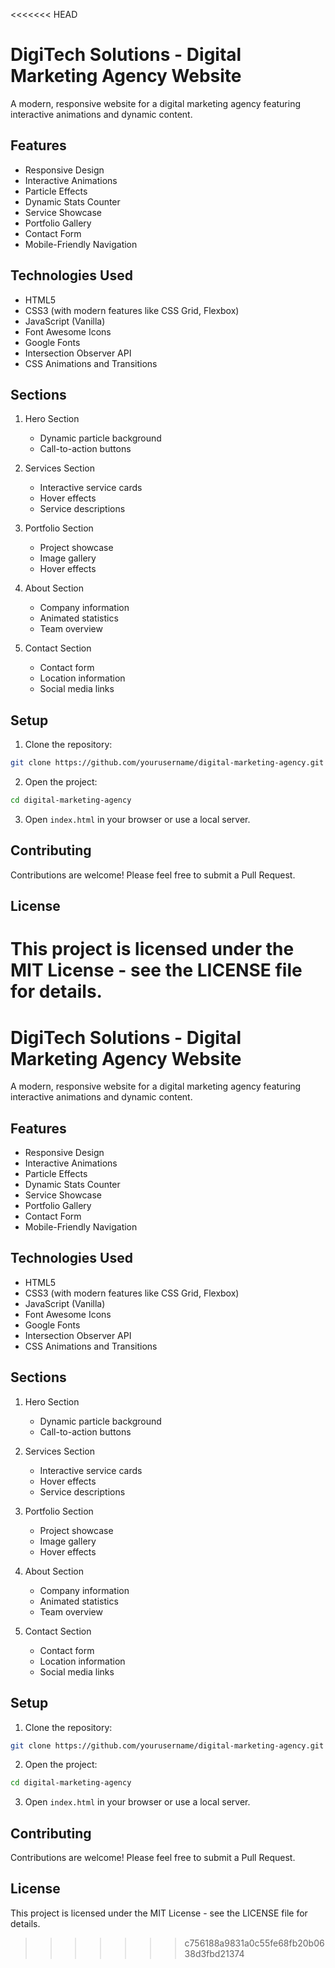 <<<<<<< HEAD
# DigiTech Solutions - Digital Marketing Agency Website

A modern, responsive website for a digital marketing agency featuring interactive animations and dynamic content.

## Features

- Responsive Design
- Interactive Animations
- Particle Effects
- Dynamic Stats Counter
- Service Showcase
- Portfolio Gallery
- Contact Form
- Mobile-Friendly Navigation

## Technologies Used

- HTML5
- CSS3 (with modern features like CSS Grid, Flexbox)
- JavaScript (Vanilla)
- Font Awesome Icons
- Google Fonts
- Intersection Observer API
- CSS Animations and Transitions

## Sections

1. Hero Section
   - Dynamic particle background
   - Call-to-action buttons

2. Services Section
   - Interactive service cards
   - Hover effects
   - Service descriptions

3. Portfolio Section
   - Project showcase
   - Image gallery
   - Hover effects

4. About Section
   - Company information
   - Animated statistics
   - Team overview

5. Contact Section
   - Contact form
   - Location information
   - Social media links

## Setup

1. Clone the repository:
```bash
git clone https://github.com/yourusername/digital-marketing-agency.git
```

2. Open the project:
```bash
cd digital-marketing-agency
```

3. Open `index.html` in your browser or use a local server.

## Contributing

Contributions are welcome! Please feel free to submit a Pull Request.

## License

This project is licensed under the MIT License - see the LICENSE file for details.
=======
# DigiTech Solutions - Digital Marketing Agency Website

A modern, responsive website for a digital marketing agency featuring interactive animations and dynamic content.

## Features

- Responsive Design
- Interactive Animations
- Particle Effects
- Dynamic Stats Counter
- Service Showcase
- Portfolio Gallery
- Contact Form
- Mobile-Friendly Navigation

## Technologies Used

- HTML5
- CSS3 (with modern features like CSS Grid, Flexbox)
- JavaScript (Vanilla)
- Font Awesome Icons
- Google Fonts
- Intersection Observer API
- CSS Animations and Transitions

## Sections

1. Hero Section
   - Dynamic particle background
   - Call-to-action buttons

2. Services Section
   - Interactive service cards
   - Hover effects
   - Service descriptions

3. Portfolio Section
   - Project showcase
   - Image gallery
   - Hover effects

4. About Section
   - Company information
   - Animated statistics
   - Team overview

5. Contact Section
   - Contact form
   - Location information
   - Social media links

## Setup

1. Clone the repository:
```bash
git clone https://github.com/yourusername/digital-marketing-agency.git
```

2. Open the project:
```bash
cd digital-marketing-agency
```

3. Open `index.html` in your browser or use a local server.

## Contributing

Contributions are welcome! Please feel free to submit a Pull Request.

## License

This project is licensed under the MIT License - see the LICENSE file for details.
>>>>>>> c756188a9831a0c55fe68fb20b0638d3fbd21374
